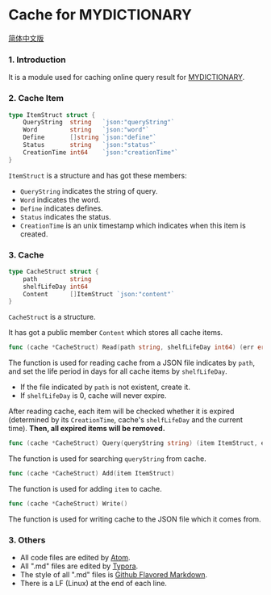 # Cache for MYDICTIONARY

[简体中文版](./README.zh-Hans.md)

### 1. Introduction

It is a module used for caching online query result for [MYDICTIONARY](https://github.com/zzc-tongji/mydictionary).

### 2. Cache Item

``` go
type ItemStruct struct {
	QueryString  string   `json:"queryString"`
	Word         string   `json:"word"`
	Define       []string `json:"define"`
	Status       string   `json:"status"`
	CreationTime int64    `json:"creationTime"`
}
```

`ItemStruct` is a structure and has got these members:

- `QueryString` indicates the string of query.
- `Word` indicates the word.
- `Define` indicates defines.
- `Status` indicates the status.
- `CreationTime` is an unix timestamp which indicates when this item is created.

### 3. Cache

``` go
type CacheStruct struct {
	path         string
	shelfLifeDay int64
	Content      []ItemStruct `json:"content"`
}
```

`CacheStruct` is a structure.

It has got a public member `Content` which stores all cache items.

``` go
func (cache *CacheStruct) Read(path string, shelfLifeDay int64) (err error)
```

The function is used for reading cache from a JSON file indicates by `path`, and set the life period in days for all cache items by `shelfLifeDay`.

- If the file indicated by `path` is not existent, create it.
- If `shelfLifeDay` is 0, cache will never expire.

After reading cache, each item will be checked whether it is expired (determined by its `CreationTime`, cache's `shelfLifeDay` and the current time). **Then, all expired items will be removed.**

``` go
func (cache *CacheStruct) Query(queryString string) (item ItemStruct, err error)
```

The function is used for searching `queryString` from cache.

``` go
func (cache *CacheStruct) Add(item ItemStruct)
```

The function is used for adding `item` to cache.

``` go
func (cache *CacheStruct) Write()
```

The function is used for writing cache to the JSON file which it comes from.

### 3. Others

- All code files are edited by [Atom](https://atom.io/).
- All ".md" files are edited by [Typora](http://typora.io).
- The style of all ".md" files is [Github Flavored Markdown](https://guides.github.com/features/mastering-markdown/#GitHub-flavored-markdown).
- There is a LF (Linux) at the end of each line.
